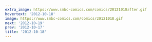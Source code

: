 ```yaml
---
extra_image: https://www.smbc-comics.com/comics/20121018after.gif
hovertext: '2012-10-18'
image: https://www.smbc-comics.com/comics/20121018.gif
next: '2012-10-19'
prev: '2012-10-17'
title: '2012-10-18'
---
```


